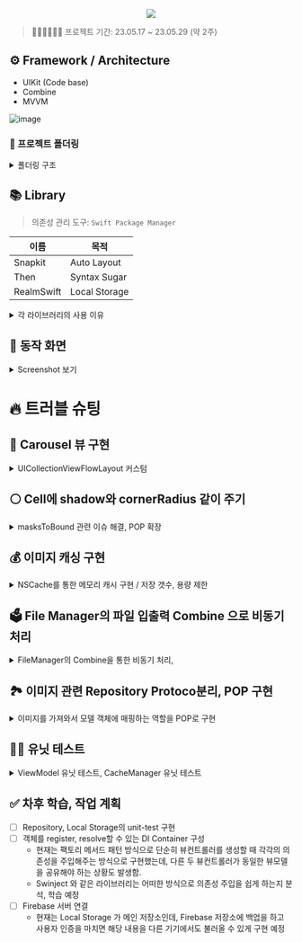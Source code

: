<p align="center"><img src="https://github.com/qwerty3345/ios-closet-app/assets/59835351/f178579f-666d-48eb-b356-ea4e9bd8600b"></p>

> 🏃🏻🏃🏻‍♂️💨 프로젝트 기간: 23.05.17 ~ 23.05.29 (약 2주)

## ⚙️ Framework / Architecture

- UIKit (Code base)
- Combine
- MVVM

![image](https://github.com/qwerty3345/ios-closet-app/assets/59835351/beff5976-13e0-45d4-9769-3812d3814317)


### 📂 프로젝트 폴더링
<details>
<summary>폴더링 구조</summary>

```
├── Application
│   ├── AppDelegate.swift
│   ├── SceneDelegate.swift
│   └── DIContainer.swift
├── Data
│   ├── Model
│   │   ├── ClothesEntity.swift
│   │   ├── CoreDataModels.xcdatamodeld
│   │   │   └── CoreDataModels.xcdatamodel
│   │   │       └── contents
│   │   └── StyleEntity.swift
│   ├── Repository
│   │   ├── Common
│   │   │   ├── ImageFetchableRepository.swift
│   │   │   └── RepositoryError.swift
│   │   ├── StyleRepository.swift
│   │   └── ClothesRepository.swift
│   └── Storage
│       ├── ImageFileStorage.swift
│       └── RealmStorage.swift
├── Model
│   ├── Protocol
│   │   └── ImagableModel.swift
│   ├── Clothes.swift
│   ├── ClothesCategory.swift
│   ├── ClothesList.swift
│   ├── SortBy.swift
│   ├── Style.swift
│   └── WeatherType.swift
├── Utils
│   ├── Extensions
│   ├── HapticManager.swift
│   ├── ImageCacheManager.swift
│   └── PhotoPicker.swift
├── View
│   ├── Protocol
│   │   ├── Highlightable.swift
│   │   ├── ReusableView.swift
│   │   └── ShadowableCellType.swift
│   ├── Clothes
│   │   ├── AddClothesCell.swift
│   │   ├── CarouselFlowLayout.swift
│   │   ├── ClothesCarouselCell.swift
│   │   ├── ClothesCategoryHeaderView.swift
│   │   ├── ClothesCell.swift
│   │   ├── ClothesDetail
│   │   │   ├── AddPhotoButton.swift
│   │   │   ├── ClothesCategoryPickerView.swift
│   │   │   └── PhotoHandlingView.swift
│   │   └── Filter
│   │       ├── FilterCell.swift
│   │       └── FilterTitleHeaderView.swift
│   ├── Home
│   │   └── InfoView.swift
│   └── Style
│       ├── StyleAddClothesCell.swift
│       ├── StyleCell.swift
│       └── StyleDetailCell.swift
├── ViewController
│   ├── MainTabBarController.swift
│   ├── HomeController.swift
│   ├── Clothes
│   │   ├── ClothesController.swift
│   │   ├── ClothesDetailController.swift
│   │   └── ClothesFilterController.swift
│   └── Style
│       ├── StyleAddClothesController.swift
│       ├── StyleController.swift
│       └── StyleDetailController.swift
└── ViewModel
    ├── ClothesDetailViewModel.swift
    ├── ClothesViewModel.swift
    ├── StyleDetailViewModel.swift
    └── StyleViewModel.swift
```
</details>

## 📚 Library

> 의존성 관리 도구: `Swift Package Manager`
> 

| 이름 | 목적 |
| --- | --- |
| Snapkit | Auto Layout |
| Then | Syntax Sugar |
| RealmSwift | Local Storage |

<details>
<summary>각 라이브러리의 사용 이유</summary>
  
### 🫰 Snapkit

- Code UI 구현 시 중복된 코드를 줄이고 더 명시적으로 레이아웃을 잡기 위해 사용하였습니다.

### ✨ Then

- 주로 UI Component를 초기화할 때 작성하는 즉시 실행 클로저의 보일러플레이트를 줄이기 위해 사용하였습니다.

```swift
// 이런 형태의 클로저 즉시 실행 코드를
let label1: UILabel = {
  let label = UILabel()
  label.text = "레이블"
  return label
}()

// 이렇게 간단히 작성할 수 있었습니다.
let label2 = UILabel().then {
  $0.text = "레이블"
}
```

### 💽 RealmSwift

- 로컬 저장을 위해 사용하였습니다.
- 비교적 간단한 코드로 구현, 유지보수 할 수 있다는 장점과, 
  SQLite, CoreData와 비교해서 속도가 빠르다는 장점이 있어 선택하였습니다.
![realm](https://github.com/qwerty3345/ios-closet-app/assets/59835351/6a1a658f-695b-4151-9891-c10d7d168853)

- 단점: 하나의 스레드에서 작업해야 합니다. (충돌이 발생할 수 있습니다.)
</details>
  
## 📱 동작 화면

<details>
<summary>Screenshot 보기</summary>

> 초기 실행

![초기실행_홈화면](https://github.com/qwerty3345/ios-closet-app/assets/59835351/815b7671-eeb3-4ee6-ba39-89f32a8287c5)

> 옷 목록 - 사용자가 저장한 옷들을 가져와서 Carousel형태로 보여줍니다.

![옷_목록_화면](https://github.com/qwerty3345/ios-closet-app/assets/59835351/3059c254-e3f8-4abf-8c12-b6dac2c2014f)

> 옷 필터 검색 - 정렬/카테고리 등 필터를 적용해서 검색할 수 있습니다.

![옷_필터검색_화면](https://github.com/qwerty3345/ios-closet-app/assets/59835351/0ba0413c-f6d9-4764-8f13-f8c8385a71d2)

> 옷 상세보기/편집 - 옷 정보를 자세히 조회하거나 편집 / 추가 할 수 있습니다.

![옷_상세보기_추가_화면](https://github.com/qwerty3345/ios-closet-app/assets/59835351/bfe359bf-d1d9-4280-a069-512f01341b25)

> 옷 추가 카메라 권한 - 옷 추가 시 카메라를 선택하면 유저에게 카메라 권한을 요청하고, 권한이 없으면 설정 화면으로 이동하게 유도합니다.

![옷_추가_카메라_권한](https://github.com/qwerty3345/ios-closet-app/assets/59835351/e05b7868-d8d1-4077-9ed4-c7c87d98b2f3)

> 스타일 목록 - 사용자가 저장한 스타일을 가져와서 보여줍니다.

![스타일_목록_화면](https://github.com/qwerty3345/ios-closet-app/assets/59835351/0e643e6d-bfec-4266-bd37-00dc7e869257)

> 스타일 상세보기/편집 - 각 카테고리의 옷을 스타일에 편집 / 추가 할 수 있습니다.

![스타일_상세_화면](https://github.com/qwerty3345/ios-closet-app/assets/59835351/258cef4c-68c1-4756-a962-5db2b50a15ea)
</details>
    
# 🔥 트러블 슈팅

## 🎠 Carousel 뷰 구현

<details>
<summary>UICollectionViewFlowLayout 커스텀</summary>
    
- 초기엔 컬렉션뷰의 컴포지셔널 레이아웃으로 구성하였으나, 특정 셀의 크기를 키우며 자연스럽게 애니메이션을 주는 커스텀을 하기가 쉽지 않았음.
- 결국은 FlowLayout을 커스텀해서 사용하기로 결정. Library 를 해체해보면서 필요한 부분만 뽑아서 따로 CarouselFlowLayout이라는 Custom Class 를 만듬
    - [UPCarouselFlowLayout](https://github.com/zepojo/UPCarouselFlowLayout) 을 참고
- 전체의 틀을 보면 각 상의/하의/… 의 섹션의 가로 스크롤 형태가 반복 되기에 컬렉션뷰의 셀로 구성하고
해당 셀 내부에 가로로 Carousel 레이아웃의 컬렉션뷰가 들어가 있는 중첩 컬렉션뷰의 형태
![EasyCloset 관련 001](https://github.com/qwerty3345/ios-closet-app/assets/59835351/3f650c9a-3218-4388-981d-9ee426fcaaec)
```swift
final class CarouselFlowLayout: UICollectionViewFlowLayout {
  
  private var sideItemScale: CGFloat = 0.6
  private var spacing: CGFloat = 40
  
  // collectionView의 크기
  private var size: CGSize = .zero
  
  // 처음 컬렉션 뷰가 나타날 때 호출되거나 레이아웃을 명시적 혹은 암묵적으로 무효화했을 때 호출
  override func prepare() {
    super.prepare()

    let currentSize = collectionView?.bounds.size ?? .zero
    if currentSize != size {
      self.setupCollectionView()
      self.updateLayout()
      self.size = currentSize
    }
  }
  
  private func setupCollectionView() {
    guard let collectionView = collectionView else { return }
    // 컬렉션뷰의 스크롤 감속 속도를 설정
    if collectionView.decelerationRate != .fast {
      collectionView.decelerationRate = .fast
    }
  }
  
  private func updateLayout() {
    guard let collectionView = collectionView else { return }
    
    let collectionSize = collectionView.bounds.size
    
    let horizontalInset = (collectionSize.width - self.itemSize.width) / 2
    self.sectionInset = UIEdgeInsets.init(top: 0, left: horizontalInset,
                                          bottom: 0, right: horizontalInset)
    
    let scaledItemOffset = (self.itemSize.width - self.itemSize.width * self.sideItemScale) / 2
    self.minimumLineSpacing = self.spacing - scaledItemOffset
  }
  
  // 매번 레이아웃을 업데이트 하도록 설정 (기본값은 false)
  override func shouldInvalidateLayout(forBoundsChange newBounds: CGRect) -> Bool {
    return true
  }
  
  // 각 아이템의 레이아웃 속성
  override func layoutAttributesForElements(in rect: CGRect) -> [UICollectionViewLayoutAttributes]? {
    return super.layoutAttributesForElements(in: rect)?.compactMap { self.transform($0) }
  }
  
  // 각 아이템의 레이아웃 속성 변환
  private func transform(_ attributes: UICollectionViewLayoutAttributes) -> UICollectionViewLayoutAttributes {
    guard let collectionView = self.collectionView else { return attributes }
    
    let contentOffsetX = collectionView.contentOffset.x
    let normalizedCenter = attributes.center.x - contentOffsetX
    
    let maxDistance = self.itemSize.width + self.minimumLineSpacing
    // 아이템의 중앙과 컬렉션 뷰의 중앙 사이의 거리를 계산
    let distance = min(abs(collectionView.center.x - normalizedCenter), maxDistance)
    let ratio = (maxDistance - distance) / maxDistance // 거리에 따른 scale 비율
    
    // 거리에 따라 아이템의 스케일(비율로) 계산
    let scale = ratio * (1 - self.sideItemScale) + self.sideItemScale
    attributes.alpha = 1
    // 아이템의 크기와 위치 변형
    attributes.transform3D = CATransform3DScale(CATransform3DIdentity, scale, scale, 1)
    attributes.zIndex = Int(scale * 10)
    
    return attributes
  }
  
  // 스크롤이 끝나려는 시점에 호출, 스크롤이 멈출 위치를 제어
  override func targetContentOffset(forProposedContentOffset proposedContentOffset: CGPoint,
                                    withScrollingVelocity velocity: CGPoint) -> CGPoint {
    guard let collectionView = collectionView,
          collectionView.isPagingEnabled == false,
          let layoutAttributes = self.layoutAttributesForElements(in: collectionView.bounds) else {
      return super.targetContentOffset(forProposedContentOffset: proposedContentOffset)
    }
    
    let midSide = collectionView.bounds.size.width / 2
    // 컬렉션뷰의 중앙지점에 제안된 오프셋의 중앙 지점을 더해 새로운 중앙 지점을 계산
    let proposedContentOffsetCenter = proposedContentOffset.x + midSide
    
    let closest = layoutAttributes.min {
      abs($0.center.x - proposedContentOffsetCenter) < abs($1.center.x - proposedContentOffsetCenter)
    } ?? UICollectionViewLayoutAttributes()

    let targetContentOffset = CGPoint(x: floor(closest.center.x - midSide), y: proposedContentOffset.y)
    
    return targetContentOffset
  }
}
```                                                        
</details>
    

## ⚪️ Cell에 shadow와 cornerRadius 같이 주기

<details>
<summary>masksToBound 관련 이슈 해결, POP 확장</summary>
    
- `layer`의 masksToBound 를 true 로 줌으로서 바운드를 기준으로 잘라서 cornerRadius를 구현할 수 있었음.
- 근데, 그림자를 주려면 `layer` 바깥에 잘리지 않아야 하기에 masksToBound 를 false 로 줘야 하는 충돌이 일어나는 현상…
- 해결법: `contentView` 를 활용한다!
    - 만약 셀이 아니라, contentView가 없다면 내부에 containerView를 만들어 처리할 수도 있었을 듯 :)
1. 일단 먼저 실수로 그냥 addSubView로 추가했던 UI 컴포넌트 들을 contentView에 addSubview하는 것으로 수정
2. contentView에는 layer에 masksToBound = true 로 주고 cornerRadius를 설정하고
3. 그냥 cell의 layer에는 masksToBound = false 를 주며 그림자 관련 속성을 설정한다. 
> 참고 한 아티클
[Adding rounded corner and drop shadow to UICollectionViewCell](https://stackoverflow.com/questions/13505379/adding-rounded-corner-and-drop-shadow-to-uicollectionviewcell)

- 이에 이렇게 CollectionViewCell의 extension으로 그림자를 주는 메서드를 작성함
```swift
extension UICollectionViewCell {
    func shadowDecorate() {
        let radius: CGFloat = 10
        contentView.layer.cornerRadius = radius
        contentView.layer.borderWidth = 1
        contentView.layer.borderColor = UIColor.clear.cgColor
        contentView.layer.masksToBounds = true
    
        layer.shadowColor = UIColor.black.cgColor
        layer.shadowOffset = CGSize(width: 0, height: 1.0)
        layer.shadowRadius = 2.0
        layer.shadowOpacity = 0.5
        layer.masksToBounds = false
        layer.shadowPath = UIBezierPath(roundedRect: bounds, cornerRadius: radius).cgPath
        layer.cornerRadius = radius
    }
}
```

- 하지만 위의 코드는 마음에 들지 않았다. TableView 에도 동일한 현상이 발생할 것 같은데, 그럼 따로 extension func을 처리해줘야 할 것 같았기에.
- 그래서 POP 로 구현해서 확장함!

```swift
protocol ShadowDecoratableCellType {
  var contentView: UIView { get }
  var layer: CALayer { get }
}
extension UICollectionViewCell: ShadowDecoratableCellType {}
extension UITableViewCell: ShadowDecoratableCellType {}
```

```swift
extension ShadowDecoratableCellType {
  func shadowDecorate() {
    let radius: CGFloat = 10
    contentView.layer.cornerRadius = radius
    contentView.layer.borderWidth = 1
    contentView.layer.borderColor = UIColor.clear.cgColor
    contentView.layer.masksToBounds = true
    
    layer.shadowColor = UIColor.black.cgColor
    layer.shadowOffset = CGSize(width: 0, height: 1.0)
    layer.shadowRadius = 10.0
    layer.shadowOpacity = 0.1
    layer.masksToBounds = false
    layer.cornerRadius = radius
  }
}
```

- 또한 여기서 확장성을 가져가서, UIView의 extension으로 그림자를 추가하는 extension 유틸을 구현하고, 해당 메서드를 사용하게 함

```swift
extension UIView {
  enum ShadowLocation {
    case top
    case bottom
    case left
    case right
  }
  
  func addShadow(to location: ShadowLocation, length: CGFloat = 5,
                 color: UIColor = .black, opacity: Float = 0.2,
                 radius: CGFloat = 5.0) {
    switch location {
    case .bottom:
      addShadow(offset: CGSize(width: 0, height: length), color: color, opacity: opacity, radius: radius)
    case .top:
      addShadow(offset: CGSize(width: 0, height: -length), color: color, opacity: opacity, radius: radius)
    case .left:
      addShadow(offset: CGSize(width: -length, height: 0), color: color, opacity: opacity, radius: radius)
    case .right:
      addShadow(offset: CGSize(width: length, height: 0), color: color, opacity: opacity, radius: radius)
    }
  }
  
  func addShadow(to locations: [ShadowLocation], length: CGFloat = 5,
                 color: UIColor = .black, opacity: Float = 0.2,
                 radius: CGFloat = 5.0) {
    Set(locations).forEach { location in
      addShadow(to: location, length: length, color: color, opacity: opacity, radius: radius)
    }
  }
  
  private func addShadow(offset: CGSize, color: UIColor,
                         opacity: Float, radius: CGFloat) {
    layer.masksToBounds = false
    layer.shadowColor = color.cgColor
    layer.shadowOffset = offset
    layer.shadowOpacity = opacity
    layer.shadowRadius = radius
  }
}
```

- 또한 ShadowableCellType에 UIView 로 제약을 주었기에, layer 에 기본적으로 접근해서 사용이 가능해짐!
```swift
protocol ShadowableCellType where Self: UIView {
  var contentView: UIView { get }
}

extension UICollectionViewCell: ShadowableCellType {}
extension UITableViewCell: ShadowableCellType {}

extension ShadowableCellType {
  func addShadowToCell(withCornerRadius radius: CGFloat = 10, to loation: ShadowLocation) {
    contentView.layer.masksToBounds = true
    contentView.layer.cornerRadius = radius
    
    layer.cornerRadius = radius
    addShadow(to: loation)
  }
}
```
</details>

## 💰 이미지 캐싱 구현

<details>
<summary>NSCache를 통한 메모리 캐시 구현 / 저장 갯수, 용량 제한</summary>
    
### 이미지 로딩 프로세스

1. id값을 바탕으로 메모리 Cahche 에서 이미지를 가져오려고 시도
    - 있으면 → return
2. 없으면 FileManager 에서 download 하고 return
    - 동시에 메모리 Cache에 저장

### 초기 구현 Image Caching

> 해당 방식에서 생각한 문제점: NSCache가 내부적으로 처리를 해주겠지만, 혹시나 캐싱으로 저장되는 이미지가 너무 크거나 저장되는 이미지의 갯수가 너무 많다면?
- NSCache가 알아서 삭제해주는 정책이 있다고는 하지만 메모리를 불필요하게 사용하는 상황이 발생하지 않을까?
- 아주 큰 용량의 이미지로 테스트 해본 결과, 앱이 허용하는 메모리 까지는 거의 끝없이 저장함.
    
```swift 
final class ImageCacheManager {
  
  // MARK: - Singleton
  static let shared = ImageCacheManager()
  
  private init() { }
  
  // MARK: - Properties
  
  private let cache = NSCache<NSString, UIImage>()
  
  // MARK: - Public Methods
  
  func get(for key: String) -> UIImage? {
    cache.object(forKey: key as NSString)
  }
  
  func store(_ value: UIImage, for key: String) {
    cache.setObject(value, forKey: key as NSString)
  }
  
}
```

> 아래와 같은 NSCache에 대한 학습을 하며 리팩터링 하기로 결정함
    
### Thread Safe 할까?

> 출처: 공식문서
> 
- Thread Safe 하다!

You can add, remove, and query items in the cache from different threads without having to lock the cache yourself.

    
### 그러다 문득… NSCache 의 내부가 궁금해졌다

> 출처: https://github.com/apple/swift-corelibs-foundation/blob/main/Sources/Foundation/NSCache.swift
> 

```swift
open class NSCache<KeyType : AnyObject, ObjectType : AnyObject> : NSObject {
    private var _entries = Dictionary<NSCacheKey, NSCacheEntry<KeyType, ObjectType>>()
    private let _lock = NSLock()
    private var _totalCost = 0
    private var _head: NSCacheEntry<KeyType, ObjectType>?
```

! 내부적으로 NSLock을 사용해서 lock, unlock 을 해주기 때문에 thread safe 했던 것

또한 딕셔너리를 사용하지만, 내부의 `_entries` 의 value 인 `NSCacheEntry` 를 살펴보면 prev, next 를 가지는 `linkedList` 형태로 이루어져 있음!

→ countLimit 를 줬을 때, FIFO (선입선출) 로 데이터를 관리하기 위해서 구현해놓은 것을 알 수 있었음!

> 하지만 보장하지는 않는다고 함.
> 

```swift
private class NSCacheEntry<KeyType : AnyObject, ObjectType : AnyObject> {
    var key: KeyType
    var value: ObjectType
    var cost: Int
    var prevByCost: NSCacheEntry?
    var nextByCost: NSCacheEntry?
    init(key: KeyType, value: ObjectType, cost: Int) {
        self.key = key
        self.value = value
        self.cost = cost
    }
}
```

### totalCostLimit

```swift
var purgeAmount = (totalCostLimit > 0) ? (_totalCost - totalCostLimit) : 0
  while purgeAmount > 0 {
    if let entry = _head {
      delegate?.cache(unsafeDowncast(self, to:NSCache<AnyObject, AnyObject>.self), willEvictObject: entry.value)
                
      _totalCost -= entry.cost
      purgeAmount -= entry.cost
                
      remove(entry) // _head will be changed to next entry in remove(_:)
      _entries[NSCacheKey(entry.key)] = nil
    } else {
      break
    }
  }
```

### 캐싱이 지워지는 것에 대한 체크
> 갯수 제한, 용량 제한을 구현한 `ImageCacheManager` 에 해당 방식으로 캐싱이 삭제되는 것을 확인할 수 있었음.

```swift
extension ImageCacheManager: NSCacheDelegate {
  func cache(_ cache: NSCache<AnyObject, AnyObject>, willEvictObject obj: Any) {
    print("\(obj as? UIImage) 정보가 캐시에서 지워진다.")
  }
}
```

### NSCache가 딕셔너리와 다르게 키 값을 복사하지 않는다는 말에 대해?

- 이 부분도 의문이 들었지만, 내부 코드를 뜯어보니 조금은 이해되었음.
- 복사하지 않고 참조한다 = 참조 타입만 사용할 수 있다 = AnyObject로 구현해야 한다

```swift
open class NSCache<KeyType : **AnyObject**, ObjectType : AnyObject> : NSObject {
```

```swift
open func setObject(_ obj: ObjectType, forKey key: KeyType, cost g: Int) {
    let g = max(g, 0)
    let **keyRef = NSCacheKey(key)**
```

```swift
fileprivate class NSCacheKey: NSObject {
    var value: AnyObject
    init(_ value: AnyObject) {
        self.value = value
        super.init()
    }
```

- 참조 타입 키값을 wrapping 하는 방식으로 NSCacheKey 로 저장하는 것을 알 수 있었음.

### 결국 내린 결론,

갯수에 대한 제한은 줄 수 있음. 
또한, 저장되는 각 이미지에 용량에 따라 차등적인 CostLimit을 줌으로서 
각 데이터나 총 저장되는 용량에 대한 제한을 간접적으로 줄 수 있음. 

```swift
open var totalCostLimit: Int = 0 // limits are imprecise/not strict
```

주석에 달려있듯이 정확하진 않다고 하긴 하지만, 사용해볼 수 있을 것 같다!

### 최종 리팩터링한 ImageCacheManager

- countLimit, totalCostLimit를 통해 캐싱 갯수 제한과 저장 용량 제한을 주었음
    
```swift
final class ImageCacheManager {
  
  // MARK: - Constants
  
  private enum Constants {
    static let initialByteLimit = 200 * megaByteUnit // 초기 제약: 200메가바이트
    static let kiloByteUnit = 1024
    static let megaByteUnit = 1024 * 1024
  }
  
  // MARK: - Singleton
  
  static let shared = ImageCacheManager()
  
  private init() {
    cache.countLimit = countLimit
    cache.totalCostLimit = byteLimit
  }
  
  // MARK: - Properties
  
  private let cache = NSCache<NSString, UIImage>()
  
  // 총 100개 까지만 FIFO로 캐싱함
  var countLimit = 100 {
    didSet { cache.countLimit = countLimit }
  }
  // 메모리 캐싱 시의 용량 제약 (기본값: 200메가바이트)
  var byteLimit: Int = Constants.initialByteLimit {
    didSet { cache.totalCostLimit = byteLimit }
  }
  var megaByteLimit: Int {
    get { byteLimit / Constants.megaByteUnit }
    set { byteLimit = newValue * Constants.megaByteUnit }
  }
  var kiloByteLimit: Int {
    get { byteLimit / Constants.kiloByteUnit }
    set { byteLimit = newValue * Constants.kiloByteUnit }
  }
  
  // MARK: - Public Methods
  
  func get(for id: UUID) -> UIImage? {
    cache.object(forKey: id.uuidString as NSString)
  }
  
  func store(_ value: UIImage, for id: UUID) {
    let bytesOfImage = value.pngData()?.count ?? 0
    cache.setObject(value, forKey: id.uuidString as NSString, cost: bytesOfImage)
  }
  
  func removeAll() {
    cache.removeAllObjects()
  }
}
```

> 테스트 결과 아쉬운 점은, UIImage 의 실제 이미지 사이즈를 측정하는 것이 쉽지 않았음.
> 
- 처음엔`jpegData(compressionQuality: 1.0).count` 으로 측정 했는데, jpeg 으로 변환 한 후의 data 사이즈를 측정하는 것이기에 실제 데이터 자체의 용량과는 차이가 있었음.
- 콜라쥬 등을 처리하기 위해 배경 색상을 날려줘야 하기 때문에,
이미지 저장을 png 로 해야 해서 png 로 저장하고 png 로 이미지 데이터를 계산하니 어느 정도 일치 해서 구현을 끝냄

> 주의해야 할 점은, cost를 지정하지 않으면 기본 값은 0 이기 때문에 costLimist 을 걸어주더라도 저장할 때 setObject에서 cost 를 지정하지 않는다면 무한히 캐싱이 저장될 수 있다.
> 
- NSCache는 캐시 히트에 따른 처리까지는 제공하지 않지만, 애초에 디스크 캐싱이 아닌, 메모리 캐싱이기에 더 가벼운 관점으로 접근해도 별 문제 없다고 판단됐음
</details>
    
## 🗳️ File Manager의 파일 입출력 Combine 으로 비동기 처리

<details>
<summary>FileManager의 Combine을 통한 비동기 처리, </summary>

### 초기 구현 방식
- FileManger 를 통해 이미지를 가져올 때 파일 입출력을 main Thread 에서 그냥 돌리고 있어서 이미지가 크거나, 여러 요청이 동시 다발적으로 들어오게 되면 경우에는 문제가 발생할 수 있을 것이라 판단

```swift
func save(image: UIImage, id: UUID) throws {
	guard let data = image.pngData(),
        let filePath = filePath(of: id) else { return }
	try data.write(to: filePath)
}

func load(withID id: UUID) -> UIImage? {
  guard let filePath = filePath(of: id) else { return nil }
  do {
    let data = try Data(contentsOf: filePath)
    return UIImage(data: data)
  } catch {
    return nil
  }
}

@discardableResult
func remove(withID id: UUID) -> Bool {
  guard let filePath = filePath(of: id) else { return false }

  do {
    try FileManager.default.removeItem(at: filePath)
    return true
  } catch {
    return false
	}
}
```

### Completion Handler 방식으로 변경

그래서 이렇게 DispatchQueue의 global() 큐를 통해 백그라운드 스레드에서 돌리고, 결과값을 completion Handler 에서 처리하게끔 변경함

```swift
func save(image: UIImage, id: UUID, completion: ((FileManagerError?) -> Void)? = nil) {
    guard let data = image.pngData(),
          let filePath = filePath(of: id) else { return }

    DispatchQueue.global(qos: .utility).async {
      do {
        try data.write(to: filePath)
        completion?(nil)
      } catch {
        completion?(.failToWrite(error: error))
      }
    }
  }

  func load(withID id: UUID, completion: @escaping (UIImage?) -> Void) {
    guard let filePath = filePath(of: id) else {
      completion(nil)
      return
    }

    DispatchQueue.global().async {
      do {
        let data = try Data(contentsOf: filePath)
        let image = UIImage(data: data)
        completion(image)
      } catch {
        completion(nil)
      }
    }
  }

  func remove(withID id: UUID, completion: ((FileManagerError?) -> Void)? = nil) {
    guard let filePath = filePath(of: id) else {
      completion?(.invalidFilePath)
      return
    }

    DispatchQueue.global(qos: .utility).async {
      do {
        try FileManager.default.removeItem(at: filePath)
        completion?(nil)
      } catch {
        completion?(.failToWrite(error: error))
      }
    }
```

- 그러나 이렇게 활용한다면… fetchClothesList 를 하는 곳에서도 복잡하게 비동기 처리를 해주고, 로딩이 다 완료되었을 때 completion 처리를 하기 위해서 아래같이 복잡하게 로직을 작성해야 했음.
    > DispatchGroup을 이용해서, 모든 비동기 작업이 완료되었을 때 completion을 호출하도록 처리.
- 이렇게 했을 때는 기존의 ViewModel 에서 사용자 입력 이벤트에 대해 Combine으로 바인딩 한 부분과도 잘 맞지 않고, 코드가 직관적이지 않아지는 단점이 발생함.
    > Combine으로 리팩터링 해보기로 결정

```swift
// Repository 에서 Clothes 목록을 가져오는 메서드
func fetchClothesList(completion: @escaping (ClothesList?) -> Void) {
    guard let realm = realm else {
      completion(nil)
      return
    }

    let clothesEntities = realm.objects(ClothesEntity.self)
    var clothesList = ClothesList(clothesByCategory: [:])

    let dispatchGroup = DispatchGroup()
    let serialQueue = DispatchQueue(label: "serialQueue")

    clothesEntities.forEach { entity in
      var model = entity.toModelWithoutImage()

      dispatchGroup.enter()

      ImageFileStorage.shared.load(withID: model.id) { image in
        if let image = image {
          model.image = image
        }
        // 딕셔너리에 동시 접근 때문에 발생하는 문제를 serialQueue로 방지
        serialQueue.async {
          clothesList.clothesByCategory[model.category, default: []].append(model)
        }
        dispatchGroup.leave()
      }
    }

    dispatchGroup.notify(queue: .main) {
      completion(clothesList)
    }
  }
```

### ImageFileManager Combine 으로 리팩터링

> Future를 사용한 이유: 한 번 값을 내밷고 바로 종료되는 것이 적합한 동작이라 판단했기 때문에.
> 
> 공식문서: `A publisher that eventually produces a single value and then finishes or fails.`
> 

```swift 
// ImageFileManager 의 이미지를 로딩하는 부분을 Combine으로 리팩터링
func load(withID id: UUID) -> AnyPublisher<UIImage, FileManagerError> {
return Future { promise in
  guard let filePath = self.filePath(of: id) else {
    promise(.failure(.invalidFilePath))
    return
  }

  do {
    let data = try Data(contentsOf: filePath)
    guard let image = UIImage(data: data) else {
      promise(.failure(.invalidData))
      return
    }
    promise(.success(image))
  } catch {
    promise(.failure(.failToWrite(error: error)))
  }
}
.receive(on: DispatchQueue.global())
.eraseToAnyPublisher()
}
```

### Storage Combine 으로 리팩터링
    
- ClothesStorage 또한 realm 에서 먼저 entity 를 로딩하여 model 로 매핑 한 후, ImageFileManager에서 이미지를 로딩하여 넣어주고 반환하는데
- 해당 로직을 Combine으로 리팩터링 함

```swift
// ClothesStorage에서 리스트를 받아오는 부분
func fetchClothesList() -> AnyPublisher<ClothesList, StorageError> {
  return Future { [weak self] promise in
    guard let self = self else { return }

    guard let realm = self.realm else {
      promise(.failure(.realmNotInitialized))
      return
    }

    // 반영한 모델들을 다 합한 결과를 future로 내뱉음.
    let clothesEntities = realm.objects(ClothesEntity.self)
    var clothesList = ClothesList(clothesByCategory: [:])
    let clothesModelsWithoutImage = clothesEntities.map { $0.toModelWithoutImage() }

    // ImageFileStorage를 호출해 이미지를 로딩해서 clothes에 넣는 것을 처리하는 Publisher들
    let clothesWithImagePublishers: [AnyPublisher<Clothes, Never>] = clothesModelsWithoutImage.map { model in
      ImageFileStorage.shared.load(withID: model.id)
        .replaceError(with: UIImage())
        .map { image in
          var clothes = model
          clothes.image = image
          return clothes
        }
        .eraseToAnyPublisher()
    }

    // 위에서 만든 단일의 Clothes를 방출하는 여러 Publisher들을 모아서 [Clothes] 를 방출하는 하나의 Publisher로 만듬
    Publishers.MergeMany(clothesWithImagePublishers)
      .collect()
      .eraseToAnyPublisher()
      .sink { clothesArray in
        // 이미지가 모두 반영 된 ClothesList
        let clothesList = clothesArray.toClothesList()
        promise(.success(clothesList))
      }
      .store(in: &cancellables)
  }
  .eraseToAnyPublisher()
}
```

### 메서드 분리

> ClothesStorage 내부의 combine 결합 로직이 커져서 메서드로 분리함
> 

```swift
func fetchClothesList() -> AnyPublisher<ClothesList, StorageError> {
  return Future { [weak self] promise in
    guard let self = self else { return }
    
    guard let realm = realm else {
      promise(.failure(.realmNotInitialized))
      return
    }
    
    // 반영한 모델들을 다 합한 결과를 future로 내뱉음.
    let clothesEntities = Array(realm.objects(ClothesEntity.self))
    let clothesModelsWithoutImage = clothesEntities.map { $0.toModelWithoutImage() }
    
    addingImagePublishers(to: clothesModelsWithoutImage)
      .sink { clothesModels in
        // 이미지가 모두 반영 된 ClothesList
        let clothesList = clothesModels.toClothesList()
        promise(.success(clothesList))
      }
      .store(in: &cancellables)
  }
  .eraseToAnyPublisher()
}

private func addingImagePublishers(to clothesModels: [Clothes]) -> AnyPublisher<[Clothes], Never> {
  // ImageFileStorage를 호출해 이미지를 로딩해서 clothes에 넣는 것을 처리하는 Publisher들
  let clothesWithImagePublishers: [AnyPublisher<Clothes, Never>] = clothesModels.map { model in
    ImageFileStorage.shared.load(withID: model.id)
      .replaceError(with: UIImage())
      .map { image in
        var clothes = model
        clothes.image = image
        return clothes
      }
      .eraseToAnyPublisher()
  }
  
  // 위에서 만든 단일의 Clothes를 방출하는 여러 Publisher들을 모아서 [Clothes] 를 방출하는 하나의 Publisher로 만듬
  return Publishers.MergeMany(clothesWithImagePublishers)
    .collect()
    .eraseToAnyPublisher()
}
```
</details>
    
## 🏞️ 이미지 관련 Repository Protoco분리, POP 구현

<details>
<summary>이미지를 가져와서 모델 객체에 매핑하는 역할을 POP로 구현</summary>

- 각 Storage들을 갖고 데이터를 처리하는 Repository 형태로 구현함.
> ClothesRepository를 구현한 후, StyleRepository 를 구현하던 중…
> 
- Style 들을 가져올 때 각 스타일 내부에 있는 Clothes 객체에 이미지를 로딩해서 매핑해줘야 하는 작업이 똑같이 필요했음
    > ClothesRepository에서 가져오면 되는 것 아닌가?
    - 조금 비효율적인 면이 존재할 수 있지만, 각각의 Repository가 별개로 동작하는 것이 더 적절하겠다고 생각했기에 별도로 구현하였고 필연적으로 중복 코드가 발생함.
- 공통되는 부분: **“이미지를 가져와서 로딩하는 부분”**
    - `ImageCacheManager`, `ImageFileStorage` 프로퍼티와 이미지를 Clothes 객체에 매핑해주는 부분을 프로토콜로 추상화하여 POP로 구현하기로 결정

### ImageFetchable POP 구현

- 아래처럼 이미지를 매핑 해 주는 부분을 protocol extension 으로 구현함.
    - 근데 이런 방식은 오직 Clothes 에만 이미지를 매핑할 수 있으므로,
이미지를 매핑 받을 수 있는 protocol 타입을 정의하여 제네릭으로 차후 다른 모델 객체들도 이미지를 매핑할 수 있게 만들어주고 싶었음
    - → 이미지를 불러올 때 필요한 정보는 id값과 image 프로퍼티 두 가지만 필요하기에 해당 부분을 protocol 로 분리하여 여러 모델타입에 이미지를 매핑할 수 있게 구현하기로 결정

```swift
protocol ImageFetchable {
  var imageCacheManager: ImageCacheManager { get }
  var imageFileStorage: ImageFileStorageProtocol { get }
  func addingImages(to clothesModels: [Clothes]) -> AnyPublisher<[Clothes], Never>
}

extension ImageFetchable {
  var imageCacheManager: ImageCacheManager { .shared }
  var imageFileStorage: ImageFileStorageProtocol { ImageFileStorage.shared }

  func addingImages(to clothesModels: [Clothes]) -> AnyPublisher<[Clothes], Never> {
    let clothesWithImagePublishers: [AnyPublisher<Clothes, Never>] = clothesModels.map { model in
      if let image = imageCacheManager.get(for: model.id) {
        var clothes = model
        clothes.image = image
        return Just(clothes).eraseToAnyPublisher()
      }

      return imageFileStorage.load(withID: model.id)
        .replaceError(with: UIImage())
        .map { image in
          var clothes = model
          clothes.image = image
          return clothes
        }
        .eraseToAnyPublisher()
    }

    return Publishers.MergeMany(clothesWithImagePublishers)
      .collect()
      .eraseToAnyPublisher()
  }
}
```

### 여러 타입에 이미지를 매핑할 수 있게 구현

- 이미지를 매핑하는데 필요한 프로퍼티인 id, image만 분리하여 ImagableModel 이라는 프로토콜로 추상화함

```swift
protocol ImagableModel {
  var id: UUID { get }
  // 이미지를 매핑할 때 저장할 수 있어야 하므로 get set 둘 다 제약을 줌
  var image: UIImage? { get set }
}

// 이미지를 매핑할 모델 객체에 ImagbleModel 채택
struct Clothes: ImagableModel {
  let id: UUID
  var image: UIImage?
	...
}
```

- 아래처럼 `addingImages` 메서드에 `ImagableModel`로 제네릭을 줌으로서, 이미지를 가질 수 있는 (ImagebleModel을 채택한) 어떤 타입의 모델에 대해서도 매핑이 가능하게 되었음.

```swift
protocol ImageFetchableRepository {
  var imageCacheManager: ImageCacheManager { get }
  var imageFileStorage: ImageFileStorageProtocol { get }
  func addingImages<T: ImagableModel>(to imagableModels: [T]) -> AnyPublisher<[T], RepositoryError>
}

extension ImageFetchableRepository {
  var imageCacheManager: ImageCacheManager { .shared }
  
  // storage에 저장된 이미지가 아직 로딩되지 않은 모델들에 이미지를 추가해서 매핑해줌
  func addingImages<T: ImagableModel>(to imagableModels: [T]) -> AnyPublisher<[T], RepositoryError> {
    // 모델이 비어있으면 fail 반환
    guard imagableModels.isEmpty == false else {
      return Fail(error: RepositoryError.invalidData)
        .eraseToAnyPublisher()
    }
    
    let modelsWithImagePublishers = imagableModels.map { imagableModel in
			// 캐시에서 먼저 가져오도록 시도
      if let image = imageCacheManager.get(for: imagableModel.id) {
        var model = imagableModel
        model.image = image
        return Just(model)
          .setFailureType(to: RepositoryError.self)
          .eraseToAnyPublisher()
      }

			// 저장된 파일 스토리지에서 가져옴
      return imageFileStorage.load(withID: imagableModel.id)
        .replaceError(with: UIImage())
        .map { image in
          var model = imagableModel
          imageCacheManager.store(image, for: model.id) // 메모리 캐시에 저장
          model.image = image
          return model
        }
        .setFailureType(to: RepositoryError.self)
        .eraseToAnyPublisher()
    }
    
    return Publishers.MergeMany(modelsWithImagePublishers)
      .collect()
      .eraseToAnyPublisher()
  }
}
```

### 최종 사용

- Repository에서는 해당 ImageFetchable을 채택하고, 데이터를 받아온 후 `addingImages`를 호출 해주면 됨

```swift
final class ClothesRepository: ClothesRepositoryProtocol, ImageFetchableRepository {
	func fetchClothesList() -> AnyPublisher<ClothesList, RepositoryError> {
	  let clothesEntities = realmStorage.load(entityType: ClothesEntity.self)
	  let clothesModelsWithoutImage = clothesEntities.map { $0.toModelWithoutImage() }
	  return addingImages(to: clothesModelsWithoutImage)
	    .map { $0.toClothesList() }
	    .eraseToAnyPublisher()
	}
```
</details>
    
## 🧑‍🔬 유닛 테스트
    
<details>
<summary>ViewModel 유닛 테스트, CacheManager 유닛 테스트</summary>
- 사용자의 액션의 로직을 담고 있는 ViewModel 의 unit-test 를 구현하고자 했음

### 유닛테스트를 위한 Mock Repository 구현

- ViewModel은 Repository에 의존하고 있으므로, 실제 Repository가 아닌 가상의 시나리오로 동작하는 Mock Repository를 구현하여 ViewModel을 테스트
    - Repository가 의존하고 있는 Storage 를 Mock으로 구현하여 Repository를 테스트 할 수도 있겠지만, 시간상 관계로 당장 급한 ViewModel부터 구현하기로 결정
    
    > 드디어 protocol 추상화, 의존성 주입이 빛을 발할 때가 되었다..!😲🥂
    > 
- 단순히 기존에 만들어놓은 Mock 객체들을 return 해주도록 구현함
    
    > 일단은 Repository가 성공의 시나리오만 발생시키도록 구현
    실패 시나리오가 필요할 시, 각 응답을 property 로 만들어 테스트 직전 원하는 결과를 주입시켜줄 수 있을 것 같았음
    > 

```swift
@testable import EasyCloset
import Combine

final class MockClothesRepository: ClothesRepositoryProtocol {
  func fetchClothesList() -> AnyPublisher<ClothesList, RepositoryError> {
    return Just(ClothesList.mocks)
      .setFailureType(to: RepositoryError.self)
      .eraseToAnyPublisher()
  }
  
  func save(clothes: Clothes) -> AnyPublisher<Void, RepositoryError> {
    return Just(())
      .setFailureType(to: RepositoryError.self)
      .eraseToAnyPublisher()
  }
  
  func removeAll() {
    return
  }
}
```

### ClothesViewModel 테스트

- 이처럼 `ClothesRepositoryProtocol` 를 구현한 `MockRepository`를 ViewModel 에 주입해서 `sut`를 초기화

```swift
final class ClothesViewModelTests: XCTestCase {
	var sut: ClothesViewModel!
  private var cancellables: Set<AnyCancellable>!
  
  override func setUpWithError() throws {
    let mockRepository = MockClothesRepository()
    sut = ClothesViewModel(repository: mockRepository)
    cancellables = []
  }
```

- clothes가 특정 카테고리의 clothes만 내보내는지 테스트
    
    > given, when, then 패턴을 사용
    > 

```swift
func test_clothes가_특정_카테고리의_clothes만_내보내는지_테스트() {
  // given
  let expectation = XCTestExpectation()
  let category = ClothesCategory.accessory
  
  // when
  sut.clothes(of: category)
    .sink { clothes in
      // then
      XCTAssertTrue(clothes.allSatisfy {
        $0.category == category
      })
      expectation.fulfill()
    }
    .store(in: &cancellables)
}
```

- 최신순 filter가 적용되는지 테스트

```swift
func test_최신순_filter가_적용되는지_테스트() {
  // given
  let categories = ClothesCategory.allCases
  sut.searchFilters.send([.sort(.new)])
  
  // 각각의 카테고리에 대한 expectation
  var expectations: [XCTestExpectation] = []
  
  categories.forEach { category in
    let expectation = XCTestExpectation(description: category.korean)
    expectations.append(expectation)
    
    // when
    sut.clothes(of: category)
      .sink { clothes in
        let sortedClothes = clothes.sorted(by: { $0.createdAt > $1.createdAt })
        
        // then
        XCTAssertEqual(clothes, sortedClothes)
        expectation.fulfill()
      }
      .store(in: &cancellables)
  }
}
```

- 계절 filter가 적용되는지 테스트

```swift
func test_계절_filter가_적용되는지_테스트() {
  // given
  let categories = ClothesCategory.allCases
  let weatherFilterType: WeatherType = .fall
  sut.searchFilters.send([.weather(weatherFilterType)])
  
  // 각각의 카테고리에 대한 expectation
  var expectations: [XCTestExpectation] = []
  
  categories.forEach { category in
    let expectation = XCTestExpectation(description: category.korean)
    expectations.append(expectation)
    
    // when
    sut.clothes(of: category)
      .sink { clothes in
        
        // then
        XCTAssertTrue(clothes.allSatisfy {
          $0.weatherType == weatherFilterType
        })
        expectation.fulfill()
      }
      .store(in: &cancellables)
  }
}
```

### 이미지 캐시매니저 유닛 테스트

- 메모리 캐시인 NSCache 를 활용한 `ImageCacheManager` 를 테스트
- 싱글턴 형태이긴 했지만, 메모리 캐시이기 때문에 각각의 케이스 후 removeAll 만 호출 해 주면 문제없이 테스트를 진행할 수 있을 것이라 판단
- 특히, 위에서 명시했던 갯수제한과 용량제한이 적절히 이뤄지는지를 테스트하고 싶었음
    
    > 다만, 해당 테스트가 반드시 성공하리라는 보장은 할 수 없었는데, NSCache의 특성상 
    `countLimit`과 `totalCostLimit`이 제공하는 limit이 imprecise 하다고 명시되어 있었기 때문.
    다행히, 어느 정도까지는 예상한 대로 동작하는 것을 확인할 수 있었음
    > 
- 저장시 갯수제한이 적용되는지 확인

```swift 
func test_저장시_갯수제한이_적용되는지_확인() {
  // given
  let ids = (0...10).map { _ in UUID() }
  let countLimit = 3
  
  // when
  sut.countLimit = countLimit // 캐싱 저장 이미지 수를 3개로 제한
  ids.forEach { id in
    sut.store(UIImage(), for: id)
  }
  
  // then
  let storedImages = ids
    .compactMap { sut.get(for: $0) }

  // 갯수 제한을 준 갯수보다 같거나 적게 저장되었는지 확인
  XCTAssertGreaterThanOrEqual(countLimit, storedImages.count)
}
```

- 저장시 용량제한이 적용되는지 확인
    - SF Symbol의 기본 이미지 5장을 저장하려고 시도하며,
    - 5장의 이미지 중 가장 작은 용량 * 3 으로 제약을 줌

```swift 
func test_저장시_용량제한이_적용되는지_확인() {
  // given
  let images = [
    UIImage(systemName: "pencil")!,
    UIImage(systemName: "pencil.slash")!,
    UIImage(systemName: "pencil.circle")!,
    UIImage(systemName: "pencil.circle.fill")!,
    UIImage(systemName: "pencil.line")!
  ]
	// 가장 작은 이미지 용량
  let imageDataSize = images.compactMap { $0.pngData()?.count }.min() ?? 0
  let ids = (0..<5).map { _ in UUID() }
  
  // when
  sut.byteLimit = imageDataSize * 3 // 대략 이미지 3개 정도의 사이즈만큼 용량 제한을 줌
  zip(images, ids).forEach { image, id in
    sut.store(image, for: id)
  }
  
  // then
  let storedImages = ids
    .compactMap { sut.get(for: $0) }

  // 용량 제한을 준 3개로 주었기에, 그보다 같거나 적게 저장되었는지 확인
  XCTAssertGreaterThanOrEqual(3, storedImages.count)
}
```
</details>
    
## ✅ 차후 학습, 작업 계획
- [ ] Repository, Local Storage의 unit-test 구현
- [ ] 객체를 register, resolve할 수 있는 DI Container 구성
    - 현재는 팩토리 메서드 패턴 방식으로 단순히 뷰컨트롤러를 생성할 때 각각의 의존성을 주입해주는 방식으로 구현했는데, 다른 두 뷰컨트롤러가 동일한 뷰모델을 공유해야 하는 상황도 발생함.
    - Swinject 와 같은 라이브러리는 어떠한 방식으로 의존성 주입을 쉽게 하는지 분석, 학습 예정
- [ ] Firebase 서버 연결
    - 현재는 Local Storage 가 메인 저장소인데, Firebase 저장소에 백업을 하고 사용자 인증을 마치면 해당 내용을 다른 기기에서도 불러올 수 있게 구현 예정

